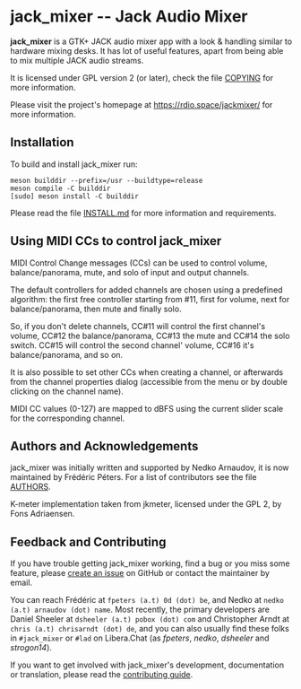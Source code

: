 jack_mixer -- Jack Audio Mixer
==============================

**jack_mixer** is a GTK+ JACK audio mixer app with a look & handling similar to
hardware mixing desks. It has lot of useful features, apart from being able to
mix multiple JACK audio streams.

It is licensed under GPL version 2 (or later), check the file [COPYING] for
more information.

Please visit the project's homepage at https://rdio.space/jackmixer/ for more
information.


## Installation

To build and install jack_mixer run:

```console
meson builddir --prefix=/usr --buildtype=release
meson compile -C builddir
[sudo] meson install -C builddir
```

Please read the file [INSTALL.md] for more information and requirements.


## Using MIDI CCs to control jack_mixer

MIDI Control Change messages (CCs) can be used to control volume,
balance/panorama, mute, and solo of input and output channels.

The default controllers for added channels are chosen using a predefined
algorithm: the first free controller starting from #11, first for volume, next
for balance/panorama, then mute and finally solo.

So, if you don't delete channels, CC#11 will control the first channel's
volume, CC#12 the balance/panorama, CC#13 the mute and CC#14 the solo switch.
CC#15 will control the second channel' volume, CC#16 it's balance/panorama, and
so on.

It is also possible to set other CCs when creating a channel, or afterwards
from the channel properties dialog (accessible from the menu or by double
clicking on the channel name).

MIDI CC values (0-127) are mapped to dBFS using the current slider scale for
the corresponding channel.


## Authors and Acknowledgements

jack_mixer was initially written and supported by Nedko Arnaudov, it is now
maintained by Frédéric Péters. For a list of contributors see the file
[AUTHORS].

K-meter implementation taken from jkmeter, licensed under the GPL 2, by Fons
Adriaensen.


## Feedback and Contributing

If you have trouble getting jack_mixer working, find a bug or you miss some
feature, please [create an issue] on GitHub or contact the maintainer by email.

You can reach Frédéric at `fpeters (a.t) 0d (dot) be`, and Nedko at
`nedko (a.t) arnaudov (dot) name`. Most recently, the primary developers are
Daniel Sheeler at `dsheeler (a.t) pobox (dot) com` and Christopher Arndt at
`chris (a.t) chrisarndt (dot) de`, and you can also usually find these folks in
`#jack_mixer` or `#lad` on Libera.Chat (as *fpeters*, *nedko*, *dsheeler* and
*strogon14*).

If you want to get involved with jack_mixer's development, documentation or
translation, please read the [contributing guide].


[AUTHORS]: ./AUTHORS
[COPYING]: ./COPYING
[INSTALL.md]: ./INSTALL.md
[contributing guide]: ./docs/CONTRIBUTING.md
[create an issue]: https://github.com/jack-mixer/jack_mixer/issues
